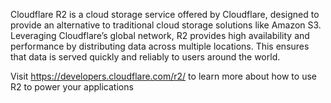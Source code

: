 Cloudflare R2 is a cloud storage service offered by Cloudflare, designed to provide an alternative to traditional cloud storage solutions like Amazon S3. Leveraging Cloudflare’s global network, R2 provides high availability and performance by distributing data across multiple locations. This ensures that data is served quickly and reliably to users around the world.

Visit https://developers.cloudflare.com/r2/ to learn more about how to use R2 to power your applications